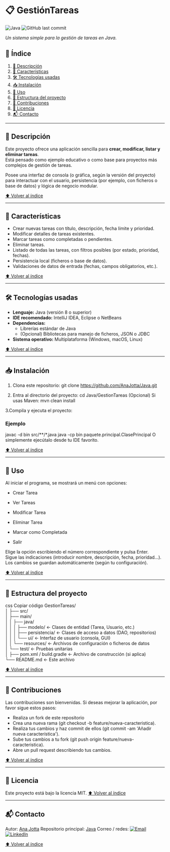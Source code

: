 # 📋 GestiónTareas
![Java](https://img.shields.io/badge/Java-ED8B00?style=for-the-badge&logo=java&logoColor=white)
![GitHub last commit](https://img.shields.io/github/last-commit/AnaJotta/CatalogoPeliculasApp)

_Un sistema simple para la gestión de tareas en Java._

## 🧾 Índice
1. [📌 Descripción](#descripcion)
2. [🚀 Características](#caracteristicas)
3. [🛠 Tecnologías usadas](#tecnologias-usadas)
4. [📥 Instalación](#instalacion)
5. [🎯 Uso](#uso)
6. [📁 Estructura del proyecto](#estructura-del-proyecto)
7. [🤝 Contribuciones](#contribuciones)
8. [📜 Licencia](#licencia)
9. [📬 Contacto](#contacto)

---

## 📌 Descripción

Este proyecto ofrece una aplicación sencilla para **crear, modificar, listar y eliminar tareas**.  
Está pensado como ejemplo educativo o como base para proyectos más complejos de gestión de tareas.

Posee una interfaz de consola (o gráfica, según la versión del proyecto) para interactuar con el usuario, persistencia (por ejemplo, con ficheros o base de datos) y lógica de negocio modular.

[⬆️ Volver al índice](#🧾-indice)

---

## 🚀 Características

- Crear nuevas tareas con título, descripción, fecha límite y prioridad.  
- Modificar detalles de tareas existentes.  
- Marcar tareas como completadas o pendientes.  
- Eliminar tareas.  
- Listado de todas las tareas, con filtros posibles (por estado, prioridad, fechas).  
- Persistencia local (ficheros o base de datos).  
- Validaciones de datos de entrada (fechas, campos obligatorios, etc.).

[⬆️ Volver al índice](#🧾-indice)

---

## 🛠 Tecnologías usadas

- **Lenguaje:** Java (versión 8 o superior)  
- **IDE recomendado:** IntelliJ IDEA, Eclipse o NetBeans  
- **Dependencias:**  
  - Librerías estándar de Java  
  - (Opcional) Bibliotecas para manejo de ficheros, JSON o JDBC  
- **Sistema operativo:** Multiplataforma (Windows, macOS, Linux)

[⬆️ Volver al índice](#🧾-indice)

---

## 📥 Instalación

1. Clona este repositorio:
git clone https://github.com/AnaJotta/Java.git

2. Entra al directorio del proyecto:
cd Java/GestionTareas
(Opcional) Si usas Maven:
mvn clean install

3.Compila y ejecuta el proyecto:

### Ejemplo
javac -d bin src/**/*.java
java -cp bin paquete.principal.ClasePrincipal
O simplemente ejecútalo desde tu IDE favorito.

[⬆️ Volver al índice](#🧾-indice)

---

## 🎯 Uso
Al iniciar el programa, se mostrará un menú con opciones:

- Crear Tarea

- Ver Tareas

- Modificar Tarea

- Eliminar Tarea

- Marcar como Completada

- Salir

Elige la opción escribiendo el número correspondiente y pulsa Enter.<br>
Sigue las indicaciones (introducir nombre, descripción, fecha, prioridad…).<br>
Los cambios se guardan automáticamente (según tu configuración).<br>

[⬆️ Volver al índice](#🧾-indice)

---

## 📁 Estructura del proyecto
css
Copiar código
GestionTareas/<br>
│
├── src/<br>
│   ├── main/<br>
│   │   ├── java/<br>
│   │   │   ├── modelo/         ← Clases de entidad (Tarea, Usuario, etc.)<br>
│   │   │   ├── persistencia/   ← Clases de acceso a datos (DAO, repositorios)<br>
│   │   │   └── ui/             ← Interfaz de usuario (consola, GUI)<br>
│   │   └── resources/          ← Archivos de configuración o ficheros de datos<br>
│   └── test/                   ← Pruebas unitarias<br>
│
├── pom.xml / build.gradle       ← Archivo de construcción (si aplica)<br>
└── README.md                    ← Este archivo<br>

[⬆️ Volver al índice](#🧾-índice)


---


## 👏 Contribuciones

Las contribuciones son bienvenidas. Si deseas mejorar la aplicación, por favor sigue estos pasos:

- Realiza un fork de este repositorio
- Crea una nueva rama (git checkout -b feature/nueva-caracteristica).
- Realiza tus cambios y haz commit de ellos (git commit -am 'Añadir nueva característica').
- Sube tus cambios a tu fork (git push origin feature/nueva-caracteristica).
- Abre un pull request describiendo tus cambios.

[⬆️ Volver al índice](#🧾-indice)

---

## 📜 Licencia
Este proyecto está bajo la licencia MIT.
[⬆️ Volver al índice](#🧾-indice)

---

## 📬 Contacto
Autor: [Ana Jotta](https://github.com/AnaJotta)
Repositorio principal: [Java](https://github.com/AnaJotta/Java)
Correo / redes: [![Email](https://img.shields.io/badge/Email-Contact-red?style=flat-square&logo=gmail&logoColor=white)](mailto:anajessicamarinmorales@gmail.com)
[![LinkedIn](https://img.shields.io/badge/LinkedIn-Connect-blue?style=flat-square&logo=linkedin&logoColor=white)](https://www.linkedin.com/in/ana-j-marin-morales/)


[⬆️ Volver al índice](#🧾-indice)
